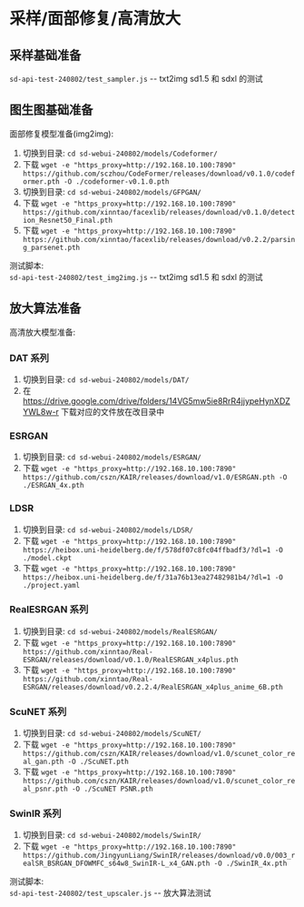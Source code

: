 # 采样/面部修复/高清放大

## 采样基础准备
`sd-api-test-240802/test_sampler.js` -- txt2img sd1.5 和 sdxl 的测试  

## 图生图基础准备
面部修复模型准备(img2img):
1. 切换到目录: `cd sd-webui-240802/models/Codeformer/`  
1. 下载 `wget -e "https_proxy=http://192.168.10.100:7890" https://github.com/sczhou/CodeFormer/releases/download/v0.1.0/codeformer.pth -O ./codeformer-v0.1.0.pth`  
1. 切换到目录: `cd sd-webui-240802/models/GFPGAN/`  
1. 下载 `wget -e "https_proxy=http://192.168.10.100:7890" https://github.com/xinntao/facexlib/releases/download/v0.1.0/detection_Resnet50_Final.pth`  
1. 下载 `wget -e "https_proxy=http://192.168.10.100:7890" https://github.com/xinntao/facexlib/releases/download/v0.2.2/parsing_parsenet.pth`  

测试脚本:  
`sd-api-test-240802/test_img2img.js` -- txt2img sd1.5 和 sdxl 的测试  

## 放大算法准备
高清放大模型准备:  

### DAT 系列
1. 切换到目录: `cd sd-webui-240802/models/DAT/`  
1. 在 https://drive.google.com/drive/folders/14VG5mw5ie8RrR4jjypeHynXDZYWL8w-r 下载对应的文件放在改目录中  

### ESRGAN
1. 切换到目录: `cd sd-webui-240802/models/ESRGAN/`  
1. 下载 `wget -e "https_proxy=http://192.168.10.100:7890" https://github.com/cszn/KAIR/releases/download/v1.0/ESRGAN.pth -O ./ESRGAN_4x.pth`

### LDSR
1. 切换到目录: `cd sd-webui-240802/models/LDSR/`  
1. 下载 `wget -e "https_proxy=http://192.168.10.100:7890" https://heibox.uni-heidelberg.de/f/578df07c8fc04ffbadf3/?dl=1 -O ./model.ckpt`
1. 下载 `wget -e "https_proxy=http://192.168.10.100:7890" https://heibox.uni-heidelberg.de/f/31a76b13ea27482981b4/?dl=1 -O ./project.yaml`

### RealESRGAN 系列
1. 切换到目录: `cd sd-webui-240802/models/RealESRGAN/`  
1. 下载 `wget -e "https_proxy=http://192.168.10.100:7890" https://github.com/xinntao/Real-ESRGAN/releases/download/v0.1.0/RealESRGAN_x4plus.pth`  
1. 下载 `wget -e "https_proxy=http://192.168.10.100:7890" https://github.com/xinntao/Real-ESRGAN/releases/download/v0.2.2.4/RealESRGAN_x4plus_anime_6B.pth`  

### ScuNET 系列
1. 切换到目录: `cd sd-webui-240802/models/ScuNET/`  
1. 下载 `wget -e "https_proxy=http://192.168.10.100:7890" https://github.com/cszn/KAIR/releases/download/v1.0/scunet_color_real_gan.pth -O ./ScuNET.pth`  
1. 下载 `wget -e "https_proxy=http://192.168.10.100:7890" https://github.com/cszn/KAIR/releases/download/v1.0/scunet_color_real_psnr.pth -O ./ScuNET PSNR.pth`  

### SwinIR 系列
1. 切换到目录: `cd sd-webui-240802/models/SwinIR/`  
1. 下载 `wget -e "https_proxy=http://192.168.10.100:7890" https://github.com/JingyunLiang/SwinIR/releases/download/v0.0/003_realSR_BSRGAN_DFOWMFC_s64w8_SwinIR-L_x4_GAN.pth -O ./SwinIR_4x.pth`  

测试脚本:  
`sd-api-test-240802/test_upscaler.js` -- 放大算法测试  

